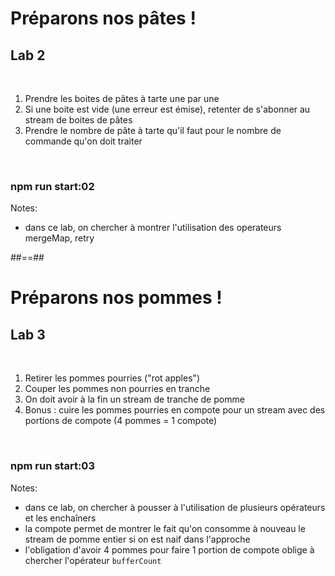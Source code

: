 <!-- .slide: class="exercice" -->

# Préparons nos pâtes !

## Lab 2

<br>

1. Prendre les boites de pâtes à tarte une par une
2. Si une boite est vide (une erreur est émise), retenter de s'abonner au stream de boites de pâtes
3. Prendre le nombre de pâte à tarte qu'il faut pour le nombre de commande qu'on doit traiter

<br>

### npm run start:02

Notes:

- dans ce lab, on chercher à montrer l'utilisation des operateurs mergeMap, retry

##==##

<!-- .slide: class="exercice" -->

# Préparons nos pommes !

## Lab 3

<br>

1. Retirer les pommes pourries ("rot apples")
2. Couper les pommes non pourries en tranche
3. On doit avoir à la fin un stream de tranche de pomme
4. Bonus : cuire les pommes pourries en compote pour un stream avec des portions de compote (4 pommes = 1 compote)

<br>

### npm run start:03

Notes:

- dans ce lab, on chercher à pousser à l'utilisation de plusieurs opérateurs et les enchaîners
- la compote permet de montrer le fait qu'on consomme à nouveau le stream de pomme entier si on est naif dans l'approche
- l'obligation d'avoir 4 pommes pour faire 1 portion de compote oblige à chercher l'opérateur `bufferCount`
